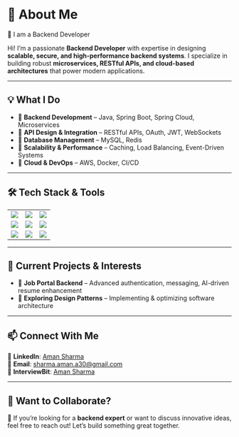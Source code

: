 # 🚀 About Me

🚀 I am a Backend Developer  

Hi! I’m a passionate **Backend Developer** with expertise in designing **scalable, secure, and high-performance backend systems**. I specialize in building robust **microservices, RESTful APIs, and cloud-based architectures** that power modern applications.  

---

## 💡 What I Do

- 🔹 **Backend Development** – Java, Spring Boot, Spring Cloud, Microservices  
- 🔹 **API Design & Integration** – RESTful APIs, OAuth, JWT, WebSockets  
- 🔹 **Database Management** – MySQL, Redis  
- 🔹 **Scalability & Performance** – Caching, Load Balancing, Event-Driven Systems  
- 🔹 **Cloud & DevOps** – AWS, Docker, CI/CD  

---

## 🛠 Tech Stack & Tools  

<table>
  <tr>
    <td><img src="https://img.shields.io/badge/Java-ED8B00?style=for-the-badge&logo=java&logoColor=white"/></td>
    <td><img src="https://img.shields.io/badge/Spring%20Boot-6DB33F?style=for-the-badge&logo=spring-boot&logoColor=white"/></td>
    <td><img src="https://img.shields.io/badge/MySQL-4479A1?style=for-the-badge&logo=mysql&logoColor=white"/></td>
  </tr>
  <tr>
    <td><img src="https://img.shields.io/badge/Redis-DC382D?style=for-the-badge&logo=redis&logoColor=white"/></td>
    <td><img src="https://img.shields.io/badge/AWS-232F3E?style=for-the-badge&logo=amazon-aws&logoColor=white"/></td>
    <td><img src="https://img.shields.io/badge/Spring%20Cloud-6DB33F?style=for-the-badge&logo=spring&logoColor=white"/></td>
  </tr>
  <tr>
    <td><img src="https://img.shields.io/badge/Docker-2496ED?style=for-the-badge&logo=docker&logoColor=white"/></td>
    <td><img src="https://img.shields.io/badge/Kafka-231F20?style=for-the-badge&logo=apache-kafka&logoColor=white"/></td>
    <td><img src="https://img.shields.io/badge/GitHub-181717?style=for-the-badge&logo=github&logoColor=white"/></td>
  </tr>
</table>  

---

## 🚀 Current Projects & Interests  

- 🔸 **Job Portal Backend** – Advanced authentication, messaging, AI-driven resume enhancement  
- 🔸 **Exploring Design Patterns** – Implementing & optimizing software architecture  

---

## 📫 Connect With Me  

📌 **LinkedIn**: [Aman Sharma](https://www.linkedin.com/in/aman-sharma-2b548b1b9)  
📌 **Email**: [sharma.aman.a30@gmail.com](mailto:sharma.aman.a30@gmail.com)  
📌 **InterviewBit**: [Aman Sharma](https://www.scaler.com/academy/profile/14b44d4d5cd7/)

---

## 📌 Want to Collaborate?  

🚀 If you’re looking for a **backend expert** or want to discuss innovative ideas, feel free to reach out! Let’s build something great together.  
